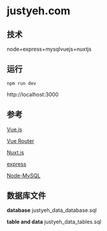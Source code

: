 # justyeh.com

## 技术

node+express+mysqlvuejs+nuxtjs

## 运行

`npm run dev`

http://localhost:3000

## 参考

[Vue.js](https://cn.vuejs.org/)

[Vue Router](https://router.vuejs.org/zh-cn/)

[Nuxt.js](https://zh.nuxtjs.org/)

[express](http://www.expressjs.com.cn/)

[Node-MySQL](http://www.oschina.net/translate/node-mysql-tutorial?utm_source=tuicool&utm_medium=referral)

## 数据库文件

**database**
justyeh_data_database.sql

**table and data**
justyeh_data_tables.sql